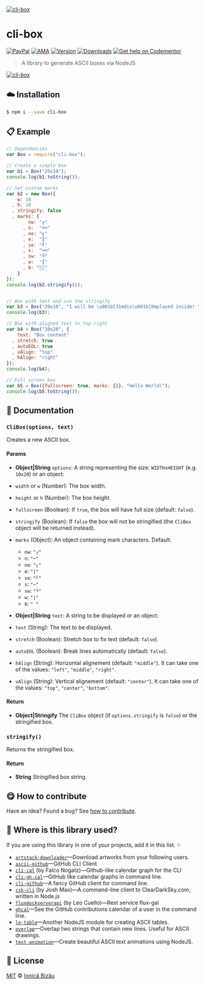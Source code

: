 
[![cli-box](http://i.imgur.com/6bOa5iy.png)](#)

# cli-box

 [![PayPal](https://img.shields.io/badge/%24-paypal-f39c12.svg)][paypal-donations] [![AMA](https://img.shields.io/badge/ask%20me-anything-1abc9c.svg)](https://github.com/IonicaBizau/ama) [![Version](https://img.shields.io/npm/v/cli-box.svg)](https://www.npmjs.com/package/cli-box) [![Downloads](https://img.shields.io/npm/dt/cli-box.svg)](https://www.npmjs.com/package/cli-box) [![Get help on Codementor](https://cdn.codementor.io/badges/get_help_github.svg)](https://www.codementor.io/johnnyb?utm_source=github&utm_medium=button&utm_term=johnnyb&utm_campaign=github)

> A library to generate ASCII boxes via NodeJS

[![cli-box](http://i.imgur.com/425gC67.png)](#)

## :cloud: Installation

```sh
$ npm i --save cli-box
```


## :clipboard: Example



```js
// Dependencies
var Box = require("cli-box");

// Create a simple box
var b1 = Box("20x10");
console.log(b1.toString());

// Set custom marks
var b2 = new Box({
    w: 10
  , h: 10
  , stringify: false
  , marks: {
        nw: "╔"
      , n:  "══"
      , ne: "╗"
      , e:  "║"
      , se: "╝"
      , s:  "══"
      , sw: "╚"
      , w:  "║"
      , b: "░░"
    }
});
console.log(b2.stringify());


// Box with text and use the stringify
var b3 = Box("20x10", "I will be \u001b[31mdis\u001b[0mplayed inside! \n A\u001b[34mnd I'm in a\u001b[0m new line!");
console.log(b3);

// Box with aligned text to top-right
var b4 = Box("30x20", {
    text: "Box content"
  , stretch: true
  , autoEOL: true
  , vAlign: "top"
  , hAlign: "right"
});
console.log(b4);

// Full screen box
var b5 = Box({fullscreen: true, marks: {}}, "Hello World!");
console.log(b5.toString());
```

## :memo: Documentation


### `CliBox(options, text)`
Creates a new ASCII box.

#### Params
- **Object|String** `options`: A string representing the size: `WIDTHxHEIGHT` (e.g. `10x20`) or an object:

 - `width` or `w` (Number): The box width.
 - `height` or `h` (Number): The box height.
 - `fullscreen` (Boolean): If `true`, the box will have full size
   (default: `false`).
 - `stringify` (Boolean): If `false` the box will not be stringified (the
   `CliBox` object will be returned instead).
 - `marks` (Object): An object containing mark characters. Default:
    - `nw`: `"┌"`
    - `n`:  `"─"`
    - `ne`: `"┐"`
    - `e`:  `"│"`
    - `se`: `"┘"`
    - `s`:  `"─"`
    - `sw`: `"└"`
    - `w`:  `"|"`
    - `b`: `" "`
- **Object|String** `text`: A string to be displayed or an object:
 - `text` (String): The text to be displayed.
 - `stretch` (Boolean): Stretch box to fix text (default: `false`).
 - `autoEOL` (Boolean): Break lines automatically (default: `false`).
 - `hAlign` (String): Horizontal alignement (default: `"middle"`). It can
   take one of the values: `"left"`, `"middle"`, `"right"`.
 - `vAlign` (String): Vertical alignement (default: `"center"`). It can take
   one of the values: `"top"`, `"center"`, `"bottom"`.

#### Return
- **Object|Stringify** The `CliBox` object (if `options.stringify` is `false`) or the stringified box.

### `stringify()`
Returns the stringified box.

#### Return
- **String** Stringified box string.



## :yum: How to contribute
Have an idea? Found a bug? See [how to contribute][contributing].

## :dizzy: Where is this library used?
If you are using this library in one of your projects, add it in this list. :sparkles:


 - [`artstack-downloader`](https://github.com/IonicaBizau/artstack-downloader)—Download artworks from your following users.
 - [`ascii-github`](https://npmjs.com/package/ascii-github)—GitHub CLI Client
 - [`cli-cal`](https://github.com/fnogatz/cli-cal) (by Falco Nogatz)—Github-like calendar graph for the CLI
 - [`cli-gh-cal`](https://github.com/IonicaBizau/cli-gh-cal)—GitHub like calendar graphs in command line.
 - [`cli-github`](https://github.com/IonicaBizau/cli-github)—A fancy GitHub client for command line.
 - [`csk-cli`](https://github.com/joshumax/csk-cli) (by Josh Max)—A command-line client to ClearDarkSky.com, written in Node.js
 - [`fluxmockserverapi`](https://npmjs.com/package/fluxmockserverapi) (by Leo Cuello)—Rest service flux-gal
 - [`ghcal`](https://github.com/IonicaBizau/ghcal)—See the GitHub contributions calendar of a user in the command line.
 - [`le-table`](https://github.com/IonicaBizau/le-table)—Another NodeJS module for creating ASCII tables.
 - [`overlap`](https://github.com/IonicaBizau/node-overlap)—Overlap two strings that contain new lines. Useful for ASCII drawings.
 - [`text-animation`](https://github.com/IonicaBizau/text-animation)—Create beautiful ASCII text animations using NodeJS.

## :scroll: License

[MIT][license] © [Ionică Bizău][website]

[paypal-donations]: https://www.paypal.com/cgi-bin/webscr?cmd=_s-xclick&hosted_button_id=RVXDDLKKLQRJW
[donate-now]: http://i.imgur.com/6cMbHOC.png

[license]: http://showalicense.com/?fullname=Ionic%C4%83%20Biz%C4%83u%20%3Cbizauionica%40gmail.com%3E%20(http%3A%2F%2Fionicabizau.net)&year=2014#license-mit
[website]: http://ionicabizau.net
[contributing]: /CONTRIBUTING.md
[docs]: /DOCUMENTATION.md
